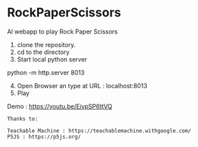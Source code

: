 # RockPaperScissors
Al webapp to play Rock Paper Scissors

1. clone the repository.
2. cd to the directory
3. Start local python server

python -m http.server 8013

4. Open Browser an type at URL : localhost:8013
5. Play

Demo : https://youtu.be/EivpSP6ttVQ


    Thanks to:

    Teachable Machine : https://teachablemachine.withgoogle.com/
    P5JS : https://p5js.org/
